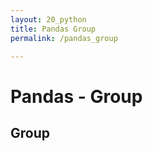 ```yaml
---
layout: 20_python
title: Pandas Group
permalink: /pandas_group

---
```


# Pandas - Group

## Group

